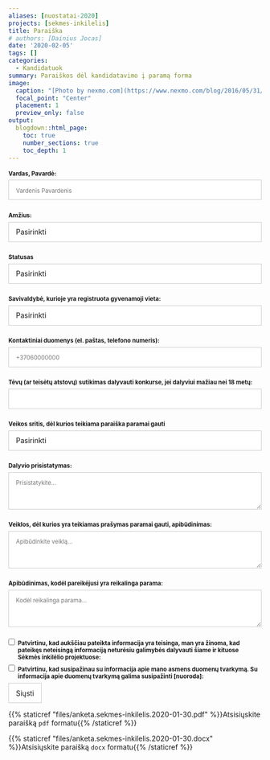 ```yaml
---
aliases: [nuostatai-2020]
projects: [sekmes-inkilelis]
title: Paraiška
# authors: [Dainius Jocas]
date: '2020-02-05'
tags: []
categories:
  - Kandidatuok
summary: Paraiškos dėl kandidatavimo į paramą forma
image:
  caption: "[Photo by nexmo.com](https://www.nexmo.com/blog/2016/05/31/building-sms-google-sheets-application-aws-lambda-dr)"
  focal_point: "Center"
  placement: 1
  preview_only: false
output:
  blogdown::html_page:
    toc: true
    number_sections: true
    toc_depth: 1
---
```


<form id="fs-frm" name="survey-form" accept-charset="utf-8" method="post" netlify>
  <fieldset id="fs-frm-inputs">
    <label for="full-name">Vardas, Pavardė:</label>
    <input type="text" name="name" id="full-name" placeholder="Vardenis Pavardenis" required="true">
    <label for="amzius">Amžius:</label>
    <select name="amzius" id="amzius" required="true">
      <option value="Choose" selected="" disabled="">Pasirinkti</option>
      <option value="iki-14">Iki 14</option>
      <option value="nuo-14-iki-29">Nuo 14 iki 29</option>
    </select>
    <label for="statusas">Statusas</label>
    <select name="statusas" id="statusas" required="true">
      <option value="Choose" selected="" disabled="">Pasirinkti</option>
      <option value="moksleivis">Moksleivis</option>
      <option value="studentas">Studentas</option>
      <option value="kita">Kita</option>
    </select>
    <label for="savivaldybe">Savivaldybė, kurioje yra registruota gyvenamoji vieta:</label>
    <select name="savivaldybe" id="savivaldybe" required="true">
      <option value="Choose" selected="" disabled="">Pasirinkti</option>
      <option value="akmenės_rajono_savivaldybė">Akmenės rajono savivaldybė</option>
      <option value="alytaus_miesto_savivaldybė">Alytaus miesto savivaldybė</option>
      <option value="alytaus_rajono_savivaldybė">Alytaus rajono savivaldybė</option>
      <option value="anykščių_rajono_savivaldybė">Anykščių rajono savivaldybė</option>
      <option value="birštono_savivaldybė">Birštono savivaldybė</option>
      <option value="biržų_rajono_savivaldybė">Biržų rajono savivaldybė</option>
      <option value="druskininkų_savivaldybė">Druskininkų savivaldybė</option>
      <option value="elektrėnų_savivaldybė">Elektrėnų savivaldybė</option>
      <option value="ignalinos_rajono_savivaldybė">Ignalinos rajono savivaldybė</option>
      <option value="jonavos_rajono_savivaldybė">Jonavos rajono savivaldybė</option>
      <option value="joniškio_rajono_savivaldybė">Joniškio rajono savivaldybė</option>
      <option value="jurbarko_rajono_savivaldybė">Jurbarko rajono savivaldybė</option>
      <option value="kaišiadorių_rajono_savivaldybė">Kaišiadorių rajono savivaldybė</option>
      <option value="kalvarijos_savivaldybė">Kalvarijos savivaldybė</option>
      <option value="kauno_miesto_savivaldybė">Kauno miesto savivaldybė</option>
      <option value="kauno_rajono_savivaldybė">Kauno rajono savivaldybė</option>
      <option value="kazlų_rūdos_savivaldybė">Kazlų Rūdos savivaldybė</option>
      <option value="kėdainių_rajono_savivaldybė">Kėdainių rajono savivaldybė</option>
      <option value="kelmės_rajono_savivaldybė">Kelmės rajono savivaldybė</option>
      <option value="klaipėdos_miesto_savivaldybė">Klaipėdos miesto savivaldybė</option>
      <option value="klaipėdos_rajono_savivaldybė">Klaipėdos rajono savivaldybė</option>
      <option value="kretingos_rajono_savivaldybė">Kretingos rajono savivaldybė</option>
      <option value="kupiškio_rajono_savivaldybė">Kupiškio rajono savivaldybė</option>
      <option value="lazdijų_rajono_savivaldybė">Lazdijų rajono savivaldybė</option>
      <option value="marijampolės_savivaldybė">Marijampolės savivaldybė</option>
      <option value="mažeikių_rajono_savivaldybė">Mažeikių rajono savivaldybė</option>
      <option value="molėtų_rajono_savivaldybė">Molėtų rajono savivaldybė</option>
      <option value="neringos_savivaldybė">Neringos savivaldybė</option>
      <option value="pagėgių_savivaldybė">Pagėgių savivaldybė</option>
      <option value="pakruojo_rajono_savivaldybė">Pakruojo rajono savivaldybė</option>
      <option value="palangos_miesto_savivaldybė">Palangos miesto savivaldybė</option>
      <option value="panevėžio_miesto_savivaldybė">Panevėžio miesto savivaldybė</option>
      <option value="panevėžio_rajono_savivaldybė">Panevėžio rajono savivaldybė</option>
      <option value="pasvalio_rajono_savivaldybė">Pasvalio rajono savivaldybė</option>
      <option value="plungės_rajono_savivaldybė">Plungės rajono savivaldybė</option>
      <option value="prienų_rajono_savivaldybė">Prienų rajono savivaldybė</option>
      <option value="radviliškio_rajono_savivaldybė">Radviliškio rajono savivaldybė</option>
      <option value="raseinių_rajono_savivaldybė">Raseinių rajono savivaldybė</option>
      <option value="rietavo_savivaldybė">Rietavo savivaldybė</option>
      <option value="rokiškio_rajono_savivaldybė">Rokiškio rajono savivaldybė</option>
      <option value="skuodo_rajono_savivaldybė">Skuodo rajono savivaldybė</option>
      <option value="šakių_rajono_savivaldybė">Šakių rajono savivaldybė</option>
      <option value="šalčininkų_rajono_savivaldybė">Šalčininkų rajono savivaldybė</option>
      <option value="šiaulių_miesto_savivaldybė">Šiaulių miesto savivaldybė</option>
      <option value="šiaulių_rajono_savivaldybė">Šiaulių rajono savivaldybė</option>
      <option value="šilalės_rajono_savivaldybė">Šilalės rajono savivaldybė</option>
      <option value="šilutės_rajono_savivaldybė">Šilutės rajono savivaldybė</option>
      <option value="širvintų_rajono_savivaldybė">Širvintų rajono savivaldybė</option>
      <option value="švenčionių_rajono_savivaldybė">Švenčionių rajono savivaldybė</option>
      <option value="tauragės_rajono_savivaldybė">Tauragės rajono savivaldybė</option>
      <option value="telšių_rajono_savivaldybė">Telšių rajono savivaldybė</option>
      <option value="trakų_rajono_savivaldybė">Trakų rajono savivaldybė</option>
      <option value="ukmergės_rajono_savivaldybė">Ukmergės rajono savivaldybė</option>
      <option value="utenos_rajono_savivaldybė">Utenos rajono savivaldybė</option>
      <option value="varėnos_rajono_savivaldybė">Varėnos rajono savivaldybė</option>
      <option value="vilkaviškio_rajono_savivaldybė">Vilkaviškio rajono savivaldybė</option>
      <option value="vilniaus_miesto_savivaldybė">Vilniaus miesto savivaldybė</option>
      <option value="vilniaus_rajono_savivaldybė">Vilniaus rajono savivaldybė</option>
      <option value="visagino_savivaldybė">Visagino savivaldybė</option>
      <option value="zarasų_rajono_savivaldybė">Zarasų rajono savivaldybė</option>
    </select>
    <label for="email-address">Kontaktiniai duomenys (el. paštas, telefono numeris):</label>
    <input type="text" name="kontaktiniai-duomenys" id="kontaktiniai-duomenys" placeholder="+37060000000" required="true">
    <label for="tevu-globeju-sutikimas">Tėvų (ar teisėtų atstovų) sutikimas dalyvauti konkurse, jei dalyviui mažiau nei 18 metų:</label>
    <input type="text" name="tevu-globeju-sutikimas" id="tevu-globeju-sutikimas" placeholder="" required="">
    <label for="veiklos-sritis">Veikos sritis, dėl kurios teikiama paraiška paramai gauti</label>
    <select name="veiklos-sritis" id="veiklos-sritis" required="true">
      <option value="Choose" selected="" disabled="">Pasirinkti</option>
      <option value="mokslas">Mokslas</option>
      <option value="inovacijos">Inovacijos</option>
      <option value="menas">Menas</option>
      <option value="sportas">Sportas</option>
      <option value="visuameniskumas">Visuomeniškumas</option>
      <option value="kita">Kita</option>
    </select>
    <label for="dalyvio-prisistatymas">Dalyvio prisistatymas:</label>
    <textarea rows="3" name="dalyvio-prisistatymas" id="dalyvio-prisistatymas" placeholder="Prisistatykite..." required="true"></textarea>
    <label for="veiklos-apibudinimas">Veiklos, dėl kurios yra teikiamas prašymas paramai gauti, apibūdinimas:</label>
    <textarea rows="3" name="veiklos-apibudinimas" id="veiklos-apibudinimas" placeholder="Apibūdinkite veiklą..." required="true"></textarea>
    <label for="kodel-reikalinga-parama">Apibūdinimas, kodėl pareikėjusi yra reikalinga parama:</label>
    <textarea rows="3" name="kodel-reikalinga-parama" id="kodel-reikalinga-parama" placeholder="Kodėl reikalinga parama..." required="true"></textarea>
    <label for="informacija-teisinga">
    <input type="checkbox" id="informacija-teisinga" name="informacija-teisinga" value="informacija-teisinga" />Patvirtinu, kad aukščiau pateikta informacija yra teisinga, man yra žinoma, kad pateikęs neteisingą informaciją neturėsiu galimybės dalyvauti šiame ir kituose Sėkmės inkilėlio projektuose:</label>
    <label for="susipazinau">
    <input type="checkbox" id="susipazinau" name="susipazinau" value="susipazinau" />Patvirtinu, kad susipažinau su informacija apie mano asmens duomenų tvarkymą. Su informacija apie duomenų tvarkymą galima susipažinti [nuoroda]:</label>
    <input type="hidden" name="_subject" id="email-subject" value="Sėkmės inkilėlio paraiška">
  </fieldset>
  <input type="submit" value="Siųsti" />
</form>
<style>/* reset */
#fs-frm input,
#fs-frm select,
#fs-frm textarea,
#fs-frm fieldset,
#fs-frm optgroup,
#fs-frm label,
#fs-frm #card-element:disabled {
  font-family: inherit;
  font-size: 100%;
  color: inherit;
  border: none;
  border-radius: 0;
  display: block;
  width: 100%;
  padding: 0;
  margin: 0;
  -webkit-appearance: none;
  -moz-appearance: none;
}
#fs-frm label,
#fs-frm legend,
#fs-frm ::placeholder {
  font-size: .825em;
  margin-bottom: .5em;
  padding-top: .2em;
  display: flex;
  align-items: baseline;
}
/* border, padding, margin, width */
#fs-frm input,
#fs-frm select,
#fs-frm textarea,
#fs-frm #card-element {
  border: 1px solid rgba(0,0,0,0.2);
  background-color: rgba(255,255,255,0.9);
  padding: .75em 1em;
  margin-bottom: 1.5em;
}
#fs-frm input:focus,
#fs-frm select:focus,
#fs-frm textarea:focus {
  background-color: white;
  outline-style: solid;
  outline-width: thin;
  outline-color: gray;
  outline-offset: -1px;
}
#fs-frm [type="text"],
#fs-frm [type="email"] {
  width: 100%;
}
#fs-frm [type="button"],
#fs-frm [type="submit"],
#fs-frm [type="reset"] {
  width: auto;
  cursor: pointer;
  -webkit-appearance: button;
  -moz-appearance: button;
  appearance: button;
}
#fs-frm [type="button"]:focus,
#fs-frm [type="submit"]:focus,
#fs-frm [type="reset"]:focus {
  outline: none;
}
#fs-frm [type="submit"],
#fs-frm [type="reset"] {
  margin-bottom: 0;
}
#fs-frm select {
  text-transform: none;
}
<!-- #fs-frm [type="checkbox"] {
  -webkit-appearance: checkbox;
  -moz-appearance: checkbox;
  appearance: checkbox;
  display: inline-block;
  width: auto;
  margin: 0 .5em 0 0 !important;
} -->
#fs-frm [type="radio"] {
  -webkit-appearance: radio;
  -moz-appearance: radio;
  appearance: radio;
}
/* address, locale */
#fs-frm fieldset.locale input[name="city"],
#fs-frm fieldset.locale select[name="state"],
#fs-frm fieldset.locale input[name="postal-code"] {
  display: inline;
}
#fs-frm fieldset.locale input[name="city"] {
  width: 52%;
}
#fs-frm fieldset.locale select[name="state"],
#fs-frm fieldset.locale input[name="postal-code"] {
  width: 20%;
}
#fs-frm fieldset.locale input[name="city"],
#fs-frm fieldset.locale select[name="state"] {
  margin-right: 3%;
}
#fs-frm  label {
  font-weight: bolder;
}
</style>

{{% staticref "files/anketa.sekmes-inkilelis.2020-01-30.pdf" %}}Atsisiųskite paraišką `pdf` formatu{{% /staticref %}}

{{% staticref "files/anketa.sekmes-inkilelis.2020-01-30.docx" %}}Atsisiųskite paraišką `docx` formatu{{% /staticref %}}
